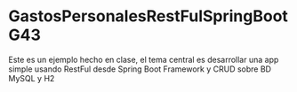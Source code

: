 # GastosPersonalesRestFulSpringBootG43
Este es un ejemplo hecho en clase, el tema central es desarrollar una app simple usando RestFul desde Spring Boot Framework y CRUD sobre BD MySQL y H2
